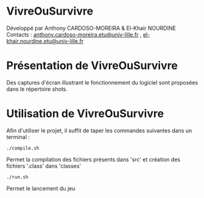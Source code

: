 VivreOuSurvivre
===========

Développé par Anthony CARDOSO-MOREIRA & El-Khair NOURDINE
Contacts :  anthony.cardoso-moreira.etu@univ-lille.fr , el-khair.nourdine.etu@univ-lille.fr

# Présentation de VivreOuSurvivre

<Description de votre jeu>
Des captures d'écran illustrant le fonctionnement du logiciel sont proposées dans le répertoire shots.


# Utilisation de VivreOuSurvivre

Afin d'utiliser le projet, il suffit de taper les commandes suivantes dans un terminal :

```
./compile.sh
```
Permet la compilation des fichiers présents dans 'src' et création des fichiers '.class' dans 'classes'

```
./run.sh
```
Permet le lancement du jeu
